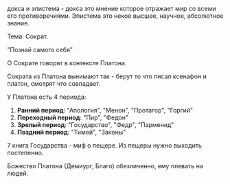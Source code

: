 докса и эпистема - докса это мнение которое отражает мир со всеми его противоречиями. Эпистема это некое высшее, научное, абсолютное знание.

Тема: Сократ.

"Познай самого себя"

О Сократе говорят в контексте Платона.

Сократа из Платона вынимают так - берут то что писал ксенафон и платон, смотрят что совпадает.

У Платона есть 4 периода:
1. **Ранний период**: "Апология", "Менон", "Протагор", "Горгий"
2. **Переходный период**: "Пир", "Федон"
3. **Зрелый период**: "Государство", "Федр", "Парменид"
4. **Поздний период**: "Тимей", "Законы"

7 книга Государства - миф о пещере. Из пещеры нужно выходить постепенно.

Божество Платона (Демиург, Благо) обезличенно, ему плевать на людей.